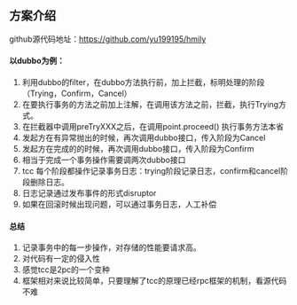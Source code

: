 ## 方案介绍

github源代码地址：https://github.com/yu199195/hmily

#### 以dubbo为例：

1. 利用dubbo的filter，在dubbo方法执行前，加上拦截，标明处理的阶段（Trying，Confirm，Cancel）
2. 在要执行事务的方法之前加上注解，在调用该方法之前，拦截，执行Trying方式。
3. 在拦截器中调用preTryXXX之后，在调用point.proceed() 执行事务方法本省
4. 发起方在有异常抛出的时候，再次调用dubbo接口，传入阶段为Cancel
5. 发起方在完成的的时候，再次调用dubbo接口，传入阶段为Confirm
6. 相当于完成一个事务操作需要调两次dubbo接口
7. tcc 每个阶段都操作记录事务日志：trying阶段记录日志，confirm和cancel阶段删除日志。
8. 日志记录通过发布事件的形式disruptor
9. 如果在回滚时候出现问题，可以通过事务日志，人工补偿



#### 总结

1. 记录事务中的每一步操作，对存储的性能要请求高。
2. 对代码有一定的侵入性
3. 感觉tcc是2pc的一个变种
4. 框架相对来说比较简单，只要理解了tcc的原理已经rpc框架的机制，看源代码不难